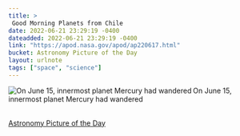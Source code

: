 ```yaml
---
title: > 
 Good Morning Planets from Chile
date: 2022-06-21 23:29:19 -0400
dateadded: 2022-06-21 23:29:19 -0400
link: "https://apod.nasa.gov/apod/ap220617.html"
bucket: Astronomy Picture of the Day
layout: urlnote
tags: ["space", "science"]
--- 
```

<p><a href="https://apod.nasa.gov/apod/ap220617.html"><img src="https://apod.nasa.gov/apod/calendar/S_220617.jpg" align="left" alt="On June 15, innermost planet Mercury had wandered" border="0" /></a> On June 15, innermost planet Mercury had wandered</p><br clear="all"/>
 <!-- end excerpt --> 
<div class='bucket'><a class='internal-link' href='/buckets/astronomy-picture-of-the-day'>Astronomy Picture of the Day</a></div> 
